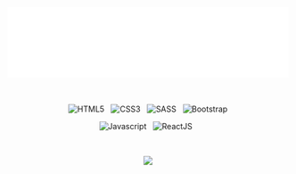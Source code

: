 <p align="center">
<img src="header.svg" />
</p>

&nbsp;

<div align="center">

![HTML5](https://img.shields.io/badge/HTML5-E34F26?style=for-the-badge&logo=html5&logoColor=white)
&nbsp;
![CSS3](https://img.shields.io/badge/CSS3-1572B6?style=for-the-badge&logo=css3&logoColor=white)
&nbsp;
![SASS](https://img.shields.io/badge/Sass-CC6699?style=for-the-badge&logo=sass&logoColor=white)
&nbsp;
![Bootstrap](https://img.shields.io/badge/Bootstrap-563D7C?style=for-the-badge&logo=bootstrap&logoColor=white)
  
![Javascript](https://img.shields.io/badge/JavaScript-F7DF1E?style=for-the-badge&logo=javascript&logoColor=black)
&nbsp;
![ReactJS](https://img.shields.io/badge/ReactJs-61DAFB?style=for-the-badge&logo=react&logoColor=35495E)
&nbsp;

&nbsp;


![](https://github-readme-stats.vercel.app/api?username=personalnerd&theme=blue-green)

&nbsp;


</div>
